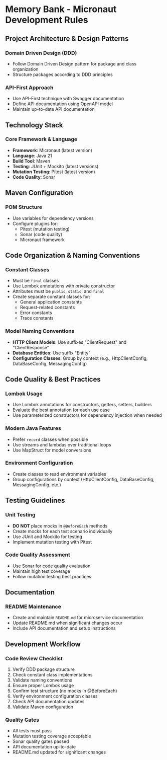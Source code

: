 # Memory Bank - Micronaut Development Rules

## Project Architecture & Design Patterns

### Domain Driven Design (DDD)
- Follow Domain Driven Design pattern for package and class organization
- Structure packages according to DDD principles

### API-First Approach
- Use API-First technique with Swagger documentation
- Define API documentation using OpenAPI model
- Maintain up-to-date API documentation

## Technology Stack

### Core Framework & Language
- **Framework**: Micronaut (latest version)
- **Language**: Java 21
- **Build Tool**: Maven
- **Testing**: JUnit + Mockito (latest versions)
- **Mutation Testing**: Pitest (latest version)
- **Code Quality**: Sonar

## Maven Configuration

### POM Structure
- Use variables for dependency versions
- Configure plugins for:
  - Pitest (mutation testing)
  - Sonar (code quality)
  - Micronaut framework

## Code Organization & Naming Conventions

### Constant Classes
- Must be `final` classes
- Use Lombok annotations with private constructor
- Attributes must be `public`, `static`, and `final`
- Create separate constant classes for:
  - General application constants
  - Request-related constants
  - Error constants
  - Trace constants

### Model Naming Conventions
- **HTTP Client Models**: Use suffixes "ClientRequest" and "ClientResponse"
- **Database Entities**: Use suffix "Entity"
- **Configuration Classes**: Group by context (e.g., HttpClientConfig, DataBaseConfig, MessagingConfig)

## Code Quality & Best Practices

### Lombok Usage
- Use Lombok annotations for constructors, getters, setters, builders
- Evaluate the best annotation for each use case
- Use parameterized constructors for dependency injection when needed

### Modern Java Features
- Prefer `record` classes when possible
- Use streams and lambdas over traditional loops
- Use MapStruct for model conversions

### Environment Configuration
- Create classes to read environment variables
- Group configurations by context (HttpClientConfig, DataBaseConfig, MessagingConfig, etc.)

## Testing Guidelines

### Unit Testing
- **DO NOT** place mocks in `@BeforeEach` methods
- Create mocks for each test scenario individually
- Use JUnit and Mockito for testing
- Implement mutation testing with Pitest

### Code Quality Assessment
- Use Sonar for code quality evaluation
- Maintain high test coverage
- Follow mutation testing best practices

## Documentation

### README Maintenance
- Create and maintain `README.md` for microservice documentation
- Update README.md when significant changes occur
- Include API documentation and setup instructions

## Development Workflow

### Code Review Checklist
1. Verify DDD package structure
2. Check constant class implementations
3. Validate naming conventions
4. Ensure proper Lombok usage
5. Confirm test structure (no mocks in @BeforeEach)
6. Verify environment configuration classes
7. Check API documentation updates
8. Validate Maven configuration

### Quality Gates
- All tests must pass
- Mutation testing coverage acceptable
- Sonar quality gates passed
- API documentation up-to-date
- README.md updated for significant changes 